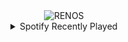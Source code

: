 <div align="center">
<picture>
    <source media="(prefers-color-scheme: dark)" srcset="https://i.ibb.co/hKP0bLv/output-gif.gif">
    <source media="(prefers-color-scheme: light)" srcset="https://i.ibb.co/hKP0bLv/output-gif.gif">
    <img alt="RENOS" src="https://i.ibb.co/hKP0bLv/output-gif.gif">
</picture>
<details>
<summary>Spotify Recently Played</summary>
<img src="https://spotify-recently-played-readme.vercel.app/api?user=31d6d6zerc5ct6kck32na2ozsqf4&unique=1&width=400" alt="Spotify" />
</details>
</div>

<!-- Image deletion URL: https://ibb.co/GVKmynj/546b1f105183d2588540d2fb1fcb905a -->